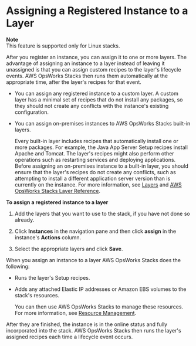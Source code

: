 # Assigning a Registered Instance to a Layer<a name="registered-instances-assign"></a>

**Note**  
This feature is supported only for Linux stacks\.

After you register an instance, you can assign it to one or more layers\. The advantage of assigning an instance to a layer instead of leaving it unassigned is that you can assign custom recipes to the layer's lifecycle events\. AWS OpsWorks Stacks then runs them automatically at the appropriate time, after the layer's recipes for that event\.

+ You can assign any registered instance to a custom layer\. A custom layer has a minimal set of recipes that do not install any packages, so they should not create any conflicts with the instance's existing configuration\. 

+ You can assign on\-premises instances to AWS OpsWorks Stacks built\-in layers\.

  Every built\-in layer includes recipes that automatically install one or more packages\. For example, the Java App Server Setup recipes install Apache and Tomcat\. The layer's recipes might also perform other operations such as restarting services and deploying applications\. Before assigning an on\-premises instance to a built\-in layer, you should ensure that the layer's recipes do not create any conflicts, such as attempting to install a different application server version than is currently on the instance\. For more information, see [Layers](workinglayers.md) and [AWS OpsWorks Stacks Layer Reference](layers.md)\.

**To assign a registered instance to a layer**

1. Add the layers that you want to use to the stack, if you have not done so already\.

1. Click **Instances** in the navigation pane and then click **assign** in the instance's **Actions** column\.

1. Select the appropriate layers and click **Save**\.

When you assign an instance to a layer AWS OpsWorks Stacks does the following:

+ Runs the layer's Setup recipes\.

+ Adds any attached Elastic IP addresses or Amazon EBS volumes to the stack's resources\.

  You can then use AWS OpsWorks Stacks to manage these resources\. For more information, see [Resource Management](resources.md)\.

After they are finished, the instance is in the online status and fully incorporated into the stack\. AWS OpsWorks Stacks then runs the layer's assigned recipes each time a lifecycle event occurs\.